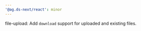 ```yaml
---
'@ag.ds-next/react': minor
---
```


file-upload: Add `download` support for uploaded and existing files.
